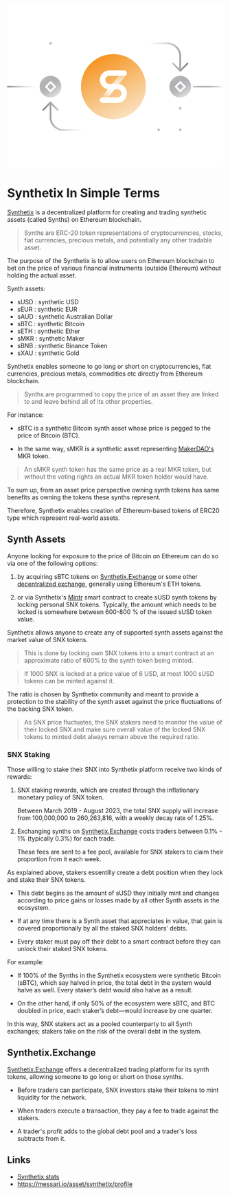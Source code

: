 ![](../images/snx-Main-l.png)

# Synthetix In Simple Terms

[Synthetix](https://synthetix.io/) is a decentralized platform for creating and trading synthetic assets (called Synths) on Ethereum blockchain.
 
> Synths are ERC-20 token representations of cryptocurrencies, stocks, fiat currencies, precious metals, and potentially any other tradable asset.

The purpose of the Synthetix is to allow users on Ethereum blockchain to bet on the price of various financial instruments (outside Ethereum) without holding the actual asset. 

Synth assets:

- sUSD : synthetic USD
- sEUR : synthetic EUR
- sAUD : synthetic Australian Dollar
- sBTC : synthetic Bitcoin
- sETH : synthetic Ether
- sMKR : synthetic Maker
- sBNB : synthetic Binance Token
- sXAU : synthetic Gold

Synthetix enables someone to go long or short on cryptocurrencies, fiat currencies, precious metals, commodities etc directly from Ethereum blockchain.

> Synths are programmed to copy the price of an asset they are linked to and leave behind all of its other properties.

For instance:

- sBTC is a synthetic Bitcoin synth asset whose price is pegged to the price of Bitcoin (BTC). 

- In the same way, sMKR is a synthetic asset representing [MakerDAO's](../../token_guides/en/makerdao.md) MKR token.

> An sMKR synth token has the same price as a real MKR token, but without the voting rights an actual MKR token holder would have. 

To sum up, from an asset price perspective owning synth tokens has same benefits as owning the tokens these synths represent.

Therefore, Synthetix enables creation of Ethereum-based tokens of ERC20 type which represent real-world assets.

## Synth Assets

Anyone looking for exposure to the price of Bitcoin on Ethereum can do so via one of the following options:

1. by acquiring sBTC tokens on [Synthetix.Exchange](https://synthetix.exchange/#/) or some other [decentralized exchange](../../defi/en/3-decentralized-exchanges.md), generally using Ethereum's ETH tokens.

2. or via Synthetix's [Mintr](https://mintr.synthetix.io/) smart contract to create sUSD synth tokens by locking personal SNX tokens. Typically, the amount which needs to be locked is somewhere between 600-800 % of the issued sUSD token value.

Synthetix allows anyone to create any of supported synth assets against the market value of SNX tokens.

> This is done by locking own SNX tokens into a smart contract at an approximate ratio of 600% to the synth token being minted. 

> If 1000 SNX is locked at a price value of 6 USD, at most 1000 sUSD tokens can be minted against it. 

The ratio is chosen by Synthetix community and meant to provide a protection to the stability of the synth asset against the price fluctuations of the backing SNX token. 

> As SNX price fluctuates, the SNX stakers need to monitor the value of their locked SNX and make sure overall value of the locked SNX tokens to minted debt always remain above the required ratio.

### SNX Staking

Those willing to stake their SNX into Synthetix platform receive two kinds of rewards: 

1. SNX staking rewards, which are created through the inflationary monetary policy of SNX token.     

    Between March 2019 - August 2023, the total SNX supply will increase from 100,000,000 to 260,263,816, with a weekly decay rate of 1.25%. 

2. Exchanging synths on [Synthetix.Exchange](https://synthetix.exchange/#/) costs traders between 0.1% - 1% (typically 0.3%) for each trade.  
   
    These fees are sent to a fee pool, available for SNX stakers to claim their proportion from it each week.

As explained above, stakers essentilly create a debt position when they lock and stake their SNX tokens. 

- This debt begins as the amount of sUSD they initially mint and changes according to price gains or losses made by all other Synth assets in the ecosystem. 

- If at any time there is a Synth asset that appreciates in value, that gain is covered proportionally by all the staked SNX holders’ debts. 

- Every staker must pay off their debt to a smart contract before they can unlock their staked SNX tokens.

For example:

- If 100% of the Synths in the Synthetix ecosystem were synthetic Bitcoin (sBTC), which say halved in price, the total debt in the system would halve as well. Every staker’s debt would also halve as a result. 

- On the other hand, if only 50% of the ecosystem were sBTC, and BTC doubled in price, each staker’s debt—would increase by one quarter. 

In this way, SNX stakers act as a pooled counterparty to all Synth exchanges; stakers take on the risk of the overall debt in the system. 

## Synthetix.Exchange

[Synthetix.Exchange](https://synthetix.exchange) offers a decentralized trading platform for its synth tokens, allowing someone to go long or short on those synths.

- Before traders can participate, SNX investors stake their tokens to mint liquidity for the network. 

- When traders execute a transaction, they pay a fee to trade against the stakers. 

- A trader's profit adds to the global debt pool and a trader's loss subtracts from it.

## Links

- [Synthetix stats](https://defipulse.com/synthetix)
- https://messari.io/asset/synthetix/profile

